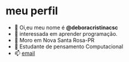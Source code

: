# meu perfil #
- 👋 Oi,eu meu nome é **@deboracristinacsc**
- 👀 interessada em aprender programação.
- 🌱 Moro em Nova Santa Rosa-PR
- 💞️ Estudante de pensamento Computacional
- 📫 [email](deboracristinasc.7@gmail.com)

<!---
deboracristinacsc/deboracristinacsc is a ✨ special ✨ repository because its `README.md` (this file) appears on your GitHub profile.
You can click the Preview link to take a look at your changes.
--->

